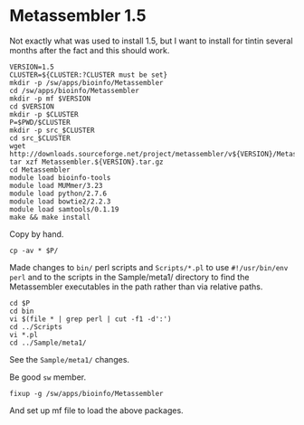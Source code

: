 Metassembler 1.5
================

Not exactly what was used to install 1.5, but I want to install for tintin several
months after the fact and this should work.

    VERSION=1.5
    CLUSTER=${CLUSTER:?CLUSTER must be set}
    mkdir -p /sw/apps/bioinfo/Metassembler
    cd /sw/apps/bioinfo/Metassembler
    mkdir -p mf $VERSION
    cd $VERSION
    mkdir -p $CLUSTER
    P=$PWD/$CLUSTER
    mkdir -p src_$CLUSTER
    cd src_$CLUSTER
    wget http://downloads.sourceforge.net/project/metassembler/v${VERSION}/Metassembler.${VERSION}.tar.gz
    tar xzf Metassembler.${VERSION}.tar.gz
    cd Metassembler
    module load bioinfo-tools
    module load MUMmer/3.23
    module load python/2.7.6
    module load bowtie2/2.2.3
    module load samtools/0.1.19
    make && make install

Copy by hand.

    cp -av * $P/

Made changes to `bin/` perl scripts and `Scripts/*.pl` to use `#!/usr/bin/env perl` and to the scripts in the Sample/meta1/ directory to find the Metassembler executables in the path rather than via relative paths.

    cd $P
    cd bin
    vi $(file * | grep perl | cut -f1 -d':')
    cd ../Scripts
    vi *.pl
    cd ../Sample/meta1/

See the `Sample/meta1/` changes.

Be good `sw` member.

    fixup -g /sw/apps/bioinfo/Metassembler

And set up mf file to load the above packages.
